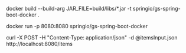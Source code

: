 docker build --build-arg JAR_FILE=build/libs/\*.jar -t springio/gs-spring-boot-docker .

docker run -p 8080:8080 springio/gs-spring-boot-docker

curl -X POST -H "Content-Type: application/json" -d @itemsInput.json http://localhost:8080/items